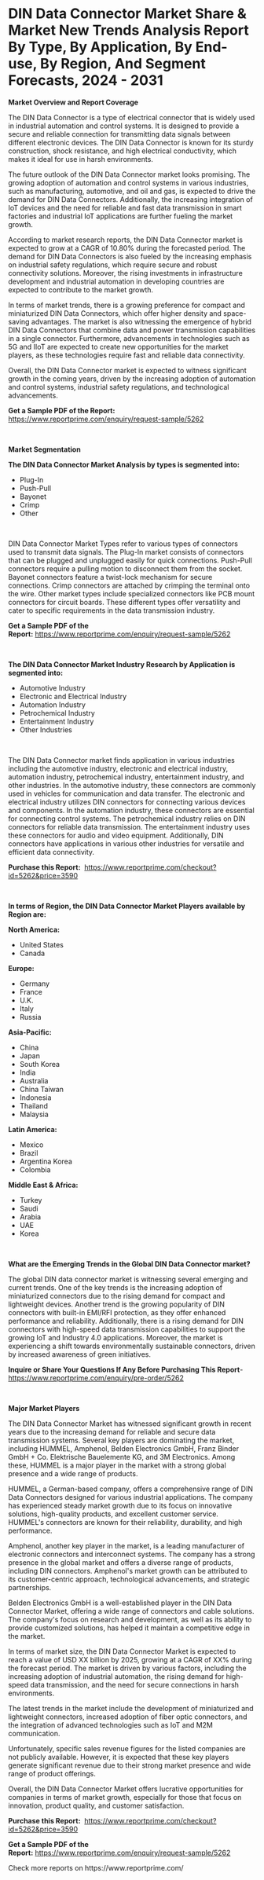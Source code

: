 <p><h1>DIN Data Connector Market Share & Market New Trends Analysis Report By Type, By Application, By End-use, By Region, And Segment Forecasts, 2024 - 2031</h1></p><p><strong>Market Overview and Report Coverage</strong></p>
<p><p>The DIN Data Connector is a type of electrical connector that is widely used in industrial automation and control systems. It is designed to provide a secure and reliable connection for transmitting data signals between different electronic devices. The DIN Data Connector is known for its sturdy construction, shock resistance, and high electrical conductivity, which makes it ideal for use in harsh environments.</p><p>The future outlook of the DIN Data Connector market looks promising. The growing adoption of automation and control systems in various industries, such as manufacturing, automotive, and oil and gas, is expected to drive the demand for DIN Data Connectors. Additionally, the increasing integration of IoT devices and the need for reliable and fast data transmission in smart factories and industrial IoT applications are further fueling the market growth.</p><p>According to market research reports, the DIN Data Connector market is expected to grow at a CAGR of 10.80% during the forecasted period. The demand for DIN Data Connectors is also fueled by the increasing emphasis on industrial safety regulations, which require secure and robust connectivity solutions. Moreover, the rising investments in infrastructure development and industrial automation in developing countries are expected to contribute to the market growth.</p><p>In terms of market trends, there is a growing preference for compact and miniaturized DIN Data Connectors, which offer higher density and space-saving advantages. The market is also witnessing the emergence of hybrid DIN Data Connectors that combine data and power transmission capabilities in a single connector. Furthermore, advancements in technologies such as 5G and IIoT are expected to create new opportunities for the market players, as these technologies require fast and reliable data connectivity.</p><p>Overall, the DIN Data Connector market is expected to witness significant growth in the coming years, driven by the increasing adoption of automation and control systems, industrial safety regulations, and technological advancements.</p></p>
<p><strong>Get a Sample PDF of the Report:</strong> <a href="https://www.reportprime.com/enquiry/request-sample/5262">https://www.reportprime.com/enquiry/request-sample/5262</a></p>
<p>&nbsp;</p>
<p><strong>Market Segmentation</strong></p>
<p><strong>The DIN Data Connector Market Analysis by types is segmented into:</strong></p>
<p><ul><li>Plug-In</li><li>Push-Pull</li><li>Bayonet</li><li>Crimp</li><li>Other</li></ul></p>
<p>&nbsp;</p>
<p><p>DIN Data Connector Market Types refer to various types of connectors used to transmit data signals. The Plug-In market consists of connectors that can be plugged and unplugged easily for quick connections. Push-Pull connectors require a pulling motion to disconnect them from the socket. Bayonet connectors feature a twist-lock mechanism for secure connections. Crimp connectors are attached by crimping the terminal onto the wire. Other market types include specialized connectors like PCB mount connectors for circuit boards. These different types offer versatility and cater to specific requirements in the data transmission industry.</p></p>
<p><strong>Get a Sample PDF of the Report:</strong>&nbsp;<a href="https://www.reportprime.com/enquiry/request-sample/5262">https://www.reportprime.com/enquiry/request-sample/5262</a></p>
<p>&nbsp;</p>
<p><strong>The DIN Data Connector Market Industry Research by Application is segmented into:</strong></p>
<p><ul><li>Automotive Industry</li><li>Electronic and Electrical Industry</li><li>Automation Industry</li><li>Petrochemical Industry</li><li>Entertainment Industry</li><li>Other Industries</li></ul></p>
<p>&nbsp;</p>
<p><p>The DIN Data Connector market finds application in various industries including the automotive industry, electronic and electrical industry, automation industry, petrochemical industry, entertainment industry, and other industries. In the automotive industry, these connectors are commonly used in vehicles for communication and data transfer. The electronic and electrical industry utilizes DIN connectors for connecting various devices and components. In the automation industry, these connectors are essential for connecting control systems. The petrochemical industry relies on DIN connectors for reliable data transmission. The entertainment industry uses these connectors for audio and video equipment. Additionally, DIN connectors have applications in various other industries for versatile and efficient data connectivity.</p></p>
<p><strong>Purchase this Report:</strong>&nbsp; <a href="https://www.reportprime.com/checkout?id=5262&price=3590">https://www.reportprime.com/checkout?id=5262&price=3590</a></p>
<p>&nbsp;</p>
<p><strong>In terms of Region, the DIN Data Connector Market Players available by Region are:</strong></p>
<p>
    <p> <strong> North America: </strong>
        <ul>
            <li>United States</li>
            <li>Canada</li>
        </ul>
        </p> 
    <p> <strong> Europe: </strong>
        <ul>
            <li>Germany</li>
            <li>France</li>
            <li>U.K.</li>
            <li>Italy</li>
            <li>Russia</li>
        </ul>
        </p> 
    <p> <strong> Asia-Pacific: </strong>
        <ul>
            <li>China</li>
            <li>Japan</li>
            <li>South Korea</li>
            <li>India</li>
            <li>Australia</li>
            <li>China Taiwan</li>
            <li>Indonesia</li>
            <li>Thailand</li>
            <li>Malaysia</li>
        </ul>
        </p> 
    <p> <strong> Latin America: </strong>
        <ul>
            <li>Mexico</li>
            <li>Brazil</li>
            <li>Argentina Korea</li>
            <li>Colombia</li>
        </ul>
        </p> 
    <p> <strong> Middle East & Africa: </strong>
        <ul>
            <li>Turkey</li>
            <li>Saudi</li>
            <li>Arabia</li>
            <li>UAE</li>
            <li>Korea</li>
        </ul>
    </p>
    </p>
<p>&nbsp;</p>
<p><strong>What are the Emerging Trends in the Global DIN Data Connector market?</strong></p>
<p><p>The global DIN data connector market is witnessing several emerging and current trends. One of the key trends is the increasing adoption of miniaturized connectors due to the rising demand for compact and lightweight devices. Another trend is the growing popularity of DIN connectors with built-in EMI/RFI protection, as they offer enhanced performance and reliability. Additionally, there is a rising demand for DIN connectors with high-speed data transmission capabilities to support the growing IoT and Industry 4.0 applications. Moreover, the market is experiencing a shift towards environmentally sustainable connectors, driven by increased awareness of green initiatives.</p></p>
<p><strong>Inquire or Share Your Questions If Any Before Purchasing This Report</strong>- <a href="https://www.reportprime.com/enquiry/pre-order/5262">https://www.reportprime.com/enquiry/pre-order/5262</a></p>
<p>&nbsp;</p>
<p><strong>Major Market Players</strong></p>
<p><p>The DIN Data Connector Market has witnessed significant growth in recent years due to the increasing demand for reliable and secure data transmission systems. Several key players are dominating the market, including HUMMEL, Amphenol, Belden Electronics GmbH, Franz Binder GmbH + Co. Elektrische Bauelemente KG, and 3M Electronics. Among these, HUMMEL is a major player in the market with a strong global presence and a wide range of products.</p><p>HUMMEL, a German-based company, offers a comprehensive range of DIN Data Connectors designed for various industrial applications. The company has experienced steady market growth due to its focus on innovative solutions, high-quality products, and excellent customer service. HUMMEL's connectors are known for their reliability, durability, and high performance.</p><p>Amphenol, another key player in the market, is a leading manufacturer of electronic connectors and interconnect systems. The company has a strong presence in the global market and offers a diverse range of products, including DIN connectors. Amphenol's market growth can be attributed to its customer-centric approach, technological advancements, and strategic partnerships.</p><p>Belden Electronics GmbH is a well-established player in the DIN Data Connector Market, offering a wide range of connectors and cable solutions. The company's focus on research and development, as well as its ability to provide customized solutions, has helped it maintain a competitive edge in the market.</p><p>In terms of market size, the DIN Data Connector Market is expected to reach a value of USD XX billion by 2025, growing at a CAGR of XX% during the forecast period. The market is driven by various factors, including the increasing adoption of industrial automation, the rising demand for high-speed data transmission, and the need for secure connections in harsh environments.</p><p>The latest trends in the market include the development of miniaturized and lightweight connectors, increased adoption of fiber optic connectors, and the integration of advanced technologies such as IoT and M2M communication.</p><p>Unfortunately, specific sales revenue figures for the listed companies are not publicly available. However, it is expected that these key players generate significant revenue due to their strong market presence and wide range of product offerings.</p><p>Overall, the DIN Data Connector Market offers lucrative opportunities for companies in terms of market growth, especially for those that focus on innovation, product quality, and customer satisfaction.</p></p>
<p><strong>Purchase this Report:</strong>&nbsp;&nbsp;<a href="https://www.reportprime.com/checkout?id=5262&price=3590">https://www.reportprime.com/checkout?id=5262&price=3590</a></p>
<p></p>
<p><strong>Get a Sample PDF of the Report:</strong>&nbsp;<a href="https://www.reportprime.com/enquiry/request-sample/5262">https://www.reportprime.com/enquiry/request-sample/5262</a></p>
<p>Check more reports on https://www.reportprime.com/</p>